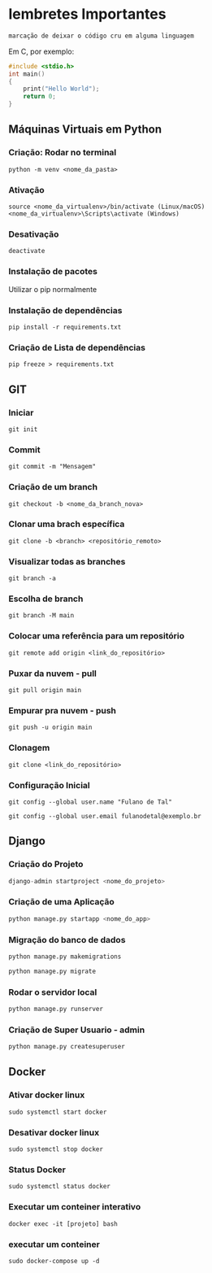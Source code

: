 # lembretes Importantes

~~~markdown
marcação de deixar o código cru em alguma linguagem
~~~~

Em C, por exemplo:

~~~C
#include <stdio.h>
int main()
{
    print("Hello World");
    return 0;
}
~~~

## Máquinas Virtuais em Python

### Criação: Rodar no terminal
~~~shell
python -m venv <nome_da_pasta>
~~~

### Ativação
~~~shell
source <nome_da_virtualenv>/bin/activate (Linux/macOS)
<nome_da_virtualenv>\Scripts\activate (Windows)
~~~

### Desativação
~~~shell
deactivate
~~~

### Instalação de pacotes
Utilizar o pip normalmente

### Instalação de dependências
~~~shell
pip install -r requirements.txt
~~~

### Criação de Lista de dependências
~~~shell
pip freeze > requirements.txt
~~~


## GIT

### Iniciar
~~~Shell
git init
~~~

### Commit
~~~Shell
git commit -m "Mensagem"
~~~

### Criação de um branch
~~~Shell
git checkout -b <nome_da_branch_nova>
~~~

### Clonar uma brach específica
~~~shell
git clone -b <branch> <repositório_remoto>
~~~

### Visualizar todas as branches
~~~shell
git branch -a
~~~

### Escolha de branch
~~~Shell
git branch -M main
~~~

### Colocar uma referência para um repositório
~~~Shell
git remote add origin <link_do_repositório> 
~~~

### Puxar da nuvem - pull
~~~Shell
git pull origin main
~~~

### Empurar pra nuvem - push
~~~Shell
git push -u origin main
~~~

### Clonagem
~~~Shell
git clone <link_do_repositório>
~~~

### Configuração Inicial
~~~Shell
git config --global user.name "Fulano de Tal"
~~~

~~~Shell
git config --global user.email fulanodetal@exemplo.br
~~~

## Django

### Criação do Projeto
~~~Python
django-admin startproject <nome_do_projeto>
~~~

### Criação de uma Aplicação
~~~Python
python manage.py startapp <nome_do_app>
~~~

### Migração do banco de dados
~~~Python
python manage.py makemigrations
~~~

~~~Python
python manage.py migrate
~~~

### Rodar o servidor local
~~~Python
python manage.py runserver
~~~

### Criação de Super Usuario - admin
~~~Python
python manage.py createsuperuser
~~~

## Docker

### Ativar docker linux
~~~shell
sudo systemctl start docker
~~~

### Desativar docker linux
~~~shell
sudo systemctl stop docker
~~~

### Status Docker
~~~shell
sudo systemctl status docker
~~~

### Executar um conteiner interativo
~~~shell
docker exec -it [projeto] bash
~~~
### executar um conteiner
~~~shell
sudo docker-compose up -d
~~~
